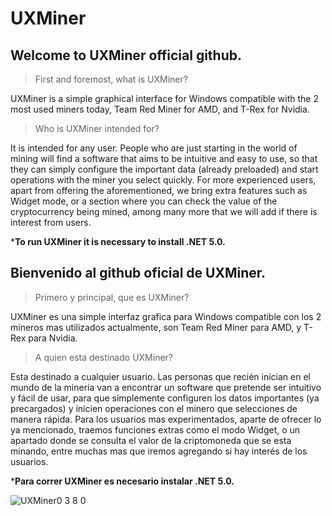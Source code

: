 # UXMiner

## Welcome to UXMiner official github.

>First and foremost, what is UXMiner?

UXMiner is a simple graphical interface for Windows compatible with the 2 most used miners today, Team Red Miner for AMD, and T-Rex for Nvidia.

>Who is UXMiner intended for?

It is intended for any user. People who are just starting in the world of mining will find a software that aims to be intuitive and easy to use, so that they can simply configure the important data (already preloaded) and start operations with the miner you select quickly. For more experienced users, apart from offering the aforementioned, we bring extra features such as Widget mode, or a section where you can check the value of the cryptocurrency being mined, among many more that we will add if there is interest from users.

***To run UXMiner it is necessary to install .NET 5.0.**

## Bienvenido al github oficial de UXMiner.

>Primero y principal, que es UXMiner?

UXMiner es una simple interfaz grafica para Windows compatible con los 2 mineros mas utilizados actualmente, son Team Red Miner para AMD, y T-Rex para Nvidia.

>A quien esta destinado UXMiner?

Esta destinado a cualquier usuario. Las personas que recién inician en el mundo de la minería van a encontrar un software que pretende ser intuitivo y fácil de usar, para que simplemente configuren los datos importantes (ya precargados) y inicien operaciones con el minero que selecciones de manera rápida. Para los usuarios mas experimentados, aparte de ofrecer lo ya mencionado, traemos funciones extras como el  modo Widget, o un apartado donde se consulta el valor de la criptomoneda que se esta minando, entre muchas mas que iremos agregando si hay interés de los usuarios.

***Para correr UXMiner es necesario instalar .NET 5.0.**

![UXMiner0 3 8 0](https://user-images.githubusercontent.com/87595766/131046021-e4d42838-ae64-4a01-a612-ca8216607104.jpg)
